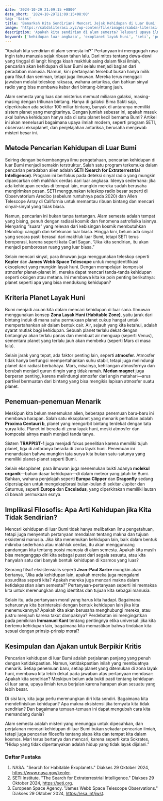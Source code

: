 ```yaml
---
date: '2024-10-29 21:09:15 +0800'
date_short: '2024-10-29T21:09:15+08:00'
tag: 'Sains'
title: 'Benarkah Kita Sendirian? Mencari Jejak Kehidupan di Luar Bumi'
image: 'https://sabdaliterasi.xyz/wp-conten/file/images/sabda-literasi-benarkah-kita-sendirian-mencari-jejak-kehidupan-di-luar-bumi.jpg'
description: 'Apakah kita sendirian di alam semesta? Telusuri upaya ilmiah dan filosofis dalam mencari kehidupan di luar Bumi, dari SETI hingga penemuan eksoplanet.'
keyword: ['kehidupan luar angkasa', 'exoplanet layak huni', 'seti', 'pencarian alien', 'zona layak huni', 'teleskop kepler']
---
```

<p>“Apakah kita sendirian di alam semesta ini?” Pertanyaan ini menggugah rasa ingin tahu manusia sejak ribuan tahun lalu. Dari mitos tentang dewa-dewi yang tinggal di langit hingga kisah makhluk asing dalam fiksi ilmiah, pencarian akan kehidupan di luar Bumi selalu menjadi bagian dari peradaban manusia. Namun, kini pertanyaan tersebut bukan hanya milik para filsuf dan seniman, tetapi juga ilmuwan. Mereka terus menggali jawaban melalui teleskop raksasa, wahana antariksa, dan bahkan sinyal radio yang bisa membawa kabar dari bintang-bintang jauh.</p><p>Alam semesta yang luas dan misterius memuat miliaran galaksi, masing-masing dengan triliunan bintang. Hanya di galaksi Bima Sakti saja, diperkirakan ada sekitar 100 miliar bintang, banyak di antaranya memiliki sistem planet yang mengitarinya. Dengan jumlah sebesar ini, apakah masuk akal bahwa kehidupan hanya ada di satu planet kecil bernama Bumi? Artikel ini akan menelusuri bagaimana upaya ilmiah modern, seperti program SETI, observasi eksoplanet, dan penjelajahan antariksa, berusaha menjawab misteri besar ini.</p><h2>Metode Pencarian Kehidupan di Luar Bumi</h2><p>Seiring dengan berkembangnya ilmu pengetahuan, pencarian kehidupan di luar Bumi menjadi semakin terstruktur. Salah satu program terkemuka dalam pencarian peradaban alien adalah <strong>SETI (Search for Extraterrestrial Intelligence)</strong>. Program ini berfokus pada deteksi sinyal radio yang mungkin dipancarkan oleh makhluk cerdas dari luar angkasa. Idenya sederhana: jika ada kehidupan cerdas di tempat lain, mungkin mereka sudah berusaha mengirimkan pesan. SETI menggunakan teleskop radio besar seperti di Observatorium Arecibo (sebelum runtuhnya pada 2020) dan Allen Telescope Array di California untuk memantau ribuan bintang dan mencari sinyal-sinyal yang tidak biasa.</p><p>Namun, pencarian ini bukan tanpa tantangan. Alam semesta adalah tempat yang bising, penuh dengan radiasi kosmik dan fenomena astrofisika lainnya. Menyaring “suara” yang relevan dari kebisingan kosmik membutuhkan teknologi canggih dan ketekunan luar biasa. Hingga kini, belum ada sinyal yang secara pasti berasal dari makhluk luar Bumi, tetapi SETI terus beroperasi, karena seperti kata Carl Sagan, “Jika kita sendirian, itu akan menjadi pemborosan ruang yang luar biasa.”</p><p>Selain mencari sinyal, para ilmuwan juga menggunakan teleskop seperti <strong>Kepler</strong> dan <strong>James Webb Space Telescope</strong> untuk mengidentifikasi eksoplanet yang mungkin layak huni. Dengan mempelajari komposisi atmosfer planet-planet ini, mereka dapat mencari tanda-tanda kehidupan seperti oksigen atau metana. Ini membawa kita ke poin penting berikutnya: planet seperti apa yang bisa mendukung kehidupan?</p><h2>Kriteria Planet Layak Huni</h2><p>Bumi menjadi acuan kita dalam mencari kehidupan di luar sana. Ilmuwan menggunakan konsep <strong>Zona Layak Huni (Habitable Zone)</strong>, yaitu jarak dari bintang induk di mana suhu permukaan planet cukup hangat untuk mempertahankan air dalam bentuk cair. Air, sejauh yang kita ketahui, adalah syarat mutlak bagi kehidupan. Sebuah planet terlalu dekat dengan bintangnya akan terlalu panas dan membuat air menguap (seperti Venus), sementara planet yang terlalu jauh akan membeku (seperti Mars di masa lalu).</p><p>Selain jarak yang tepat, ada faktor penting lain, seperti <strong>atmosfer</strong>. Atmosfer tidak hanya berfungsi mempertahankan suhu stabil, tetapi juga melindungi planet dari radiasi berbahaya. Mars, misalnya, kehilangan atmosfernya dan berubah menjadi gurun dingin yang tidak ramah. <strong>Medan magnet</strong> juga berperan penting, karena melindungi atmosfer dari angin matahari—arus partikel bermuatan dari bintang yang bisa mengikis lapisan atmosfer suatu planet.</p><h2>Penemuan-penemuan Menarik</h2><p>Meskipun kita belum menemukan alien, beberapa penemuan baru-baru ini membawa harapan. Salah satu eksoplanet yang menarik perhatian adalah <strong>Proxima Centauri b</strong>, planet yang mengorbit bintang terdekat dengan tata surya kita. Planet ini berada di zona layak huni, meski atmosfer dan komposisi airnya masih menjadi tanda tanya.</p><p>Sistem <strong>TRAPPIST-1</strong> juga menjadi fokus penelitian karena memiliki tujuh planet, tiga di antaranya berada di zona layak huni. Penemuan ini menandakan bahwa mungkin tata surya kita bukan satu-satunya yang memiliki planet-planet seperti Bumi.</p><p>Selain eksoplanet, para ilmuwan juga menemukan bukti adanya <strong>molekul organik</strong>—bahan dasar kehidupan—di dalam meteor yang jatuh ke Bumi. Bahkan, wahana penjelajah seperti <strong>Europa Clipper</strong> dan <strong>Dragonfly</strong> sedang dipersiapkan untuk mengeksplorasi bulan-bulan di sekitar Jupiter dan Saturnus, seperti <strong>Europa</strong> dan <strong>Enceladus</strong>, yang diperkirakan memiliki lautan di bawah permukaan esnya.</p><h2>Implikasi Filosofis: Apa Arti Kehidupan jika Kita Tidak Sendirian?</h2><p>Mencari kehidupan di luar Bumi tidak hanya melibatkan ilmu pengetahuan, tetapi juga menyentuh pertanyaan mendalam tentang makna dan tujuan eksistensi manusia. Jika kita menemukan kehidupan lain, baik dalam bentuk mikroba sederhana atau makhluk cerdas, itu akan mengguncang pandangan kita tentang posisi manusia di alam semesta. Apakah kita masih bisa menganggap diri kita sebagai pusat dari segala sesuatu, atau kita hanyalah satu dari banyak bentuk kehidupan di kosmos yang luas?</p><p>Seorang filsuf eksistensialis seperti <strong>Jean-Paul Sartre</strong> mungkin akan bertanya, “Jika ada kehidupan lain, apakah mereka juga mengalami absurditas seperti kita? Apakah mereka juga mencari makna dalam ketidakpastian alam semesta?” Pertanyaan-pertanyaan seperti ini memaksa kita untuk merenungkan ulang identitas dan tujuan kita sebagai manusia.</p><p>Selain itu, ada pertanyaan moral yang harus kita hadapi. Bagaimana seharusnya kita berinteraksi dengan bentuk kehidupan lain jika kita menemukannya? Apakah kita akan berusaha menghubungi mereka, atau justru menjauh karena takut dampaknya? Perdebatan ini mengingatkan pada pemikiran <strong>Immanuel Kant</strong> tentang pentingnya etika universal: jika kita bertemu kehidupan lain, bagaimana kita memastikan bahwa tindakan kita sesuai dengan prinsip-prinsip moral?</p><h2>Kesimpulan dan Ajakan untuk Berpikir Kritis</h2><p>Pencarian kehidupan di luar Bumi adalah perjalanan panjang yang penuh dengan ketidakpastian. Namun, ketidakpastian inilah yang membuatnya menarik. Setiap penemuan baru, setiap planet yang ditemukan di zona layak huni, membawa kita lebih dekat pada jawaban atas pertanyaan mendasar: Apakah kita sendirian? Meskipun belum ada bukti pasti tentang kehidupan di luar sana, upaya ilmiah terus berjalan karena harapan akan sesuatu yang lebih besar.</p><p>Di sisi lain, kita juga perlu merenungkan diri kita sendiri. Bagaimana kita mendefinisikan kehidupan? Apa makna eksistensi jika ternyata kita tidak sendirian? Dan bagaimana temuan-temuan ini dapat mengubah cara kita memandang dunia?</p><p>Alam semesta adalah misteri yang menunggu untuk dipecahkan, dan perjalanan mencari kehidupan di luar Bumi bukan sekadar pencarian ilmiah, tetapi juga pencarian filosofis tentang siapa kita dan tempat kita dalam kosmos. Mari terus bertanya dan mencari, karena seperti kata Sokrates, “Hidup yang tidak dipertanyakan adalah hidup yang tidak layak dijalani.”</p><h3>Daftar Pustaka</h3><ol><li>NASA. "Search for Habitable Exoplanets." Diakses 29 Oktober 2024, <a href="https://www.nasa.gov/kepler" target="_blank" rel="nofollow noopener noreferrer">https://www.nasa.gov/kepler</a>.</li><li>SETI Institute. "The Search for Extraterrestrial Intelligence." Diakses 29 Oktober 2024, <a href="https://seti.org" target="_blank" rel="nofollow noopener noreferrer">https://seti.org</a>.</li><li>European Space Agency. "James Webb Space Telescope Observations." Diakses 29 Oktober 2024, <a href="https://esa.int/jwst" target="_blank" rel="nofollow noopener noreferrer">https://esa.int/jwst</a>.</li></ol>

